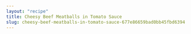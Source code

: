 ```yaml
---
layout: "recipe"
title: Cheesy Beef Meatballs in Tomato Sauce
slug: cheesy-beef-meatballs-in-tomato-sauce-677e86659bad0bb45fbd6394
---
```

